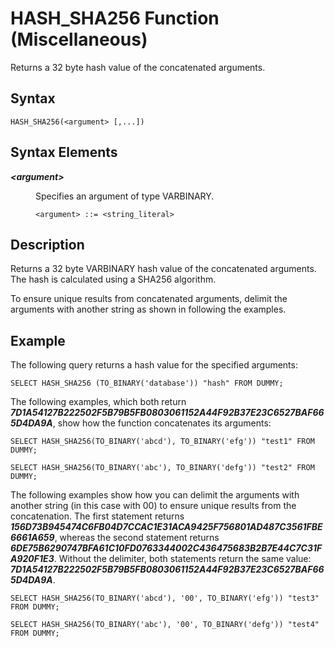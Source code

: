 <!-- loiod22ecca9d2951014850492e8c88d498c -->

# HASH\_SHA256 Function \(Miscellaneous\)

Returns a 32 byte hash value of the concatenated arguments.



<a name="loiod22ecca9d2951014850492e8c88d498c__sql_function_hash_sha256_1sql_function_hash_sha256_syntax"/>

## Syntax

```
HASH_SHA256(<argument> [,...])
```



<a name="loiod22ecca9d2951014850492e8c88d498c__sql_function_hash_sha256_1sql_function_hash_sha256_syntax_elements"/>

## Syntax Elements


<dl>
<dt><b>

*<argument\>*

</b></dt>
<dd>

Specifies an argument of type VARBINARY.

```
<argument> ::= <string_literal>
```



</dd>
</dl>



<a name="loiod22ecca9d2951014850492e8c88d498c__sql_function_hash_sha256_1sql_function_hash_sha256_description"/>

## Description

Returns a 32 byte VARBINARY hash value of the concatenated arguments. The hash is calculated using a SHA256 algorithm.

To ensure unique results from concatenated arguments, delimit the arguments with another string as shown in following the examples.



<a name="loiod22ecca9d2951014850492e8c88d498c__sql_function_hash_sha256_1sql_function_hash_sha256_examples"/>

## Example

The following query returns a hash value for the specified arguments:

```
SELECT HASH_SHA256 (TO_BINARY('database')) "hash" FROM DUMMY;
```

The following examples, which both return ***7D1A54127B222502F5B79B5FB0803061152A44F92B37E23C6527BAF665D4DA9A***, show how the function concatenates its arguments:

```
SELECT HASH_SHA256(TO_BINARY('abcd'), TO_BINARY('efg')) "test1" FROM DUMMY;
```

```
SELECT HASH_SHA256(TO_BINARY('abc'), TO_BINARY('defg')) "test2" FROM DUMMY;
```

The following examples show how you can delimit the arguments with another string \(in this case with 00\) to ensure unique results from the concatenation. The first statement returns ***156D73B945474C6FB04D7CCAC1E31ACA9425F756801AD487C3561FBE6661A659***, whereas the second statement returns ***6DE75B6290747BFA61C10FD0763344002C436475683B2B7E44C7C31FA920F1E3***. Without the delimiter, both statements return the same value: ***7D1A54127B222502F5B79B5FB0803061152A44F92B37E23C6527BAF665D4DA9A***.

```
SELECT HASH_SHA256(TO_BINARY('abcd'), '00', TO_BINARY('efg')) "test3" FROM DUMMY;
```

```
SELECT HASH_SHA256(TO_BINARY('abc'), '00', TO_BINARY('defg')) "test4" FROM DUMMY;
```

